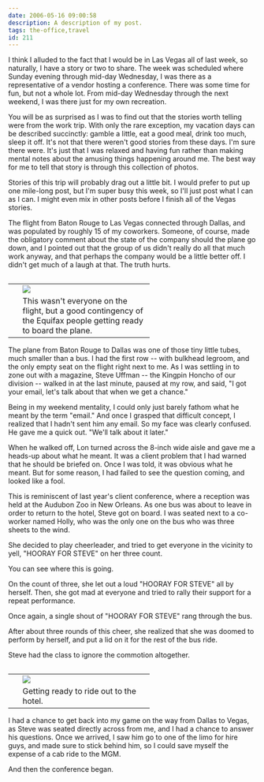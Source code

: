 ```yaml
---
date: 2006-05-16 09:00:58
description: A description of my post.
tags: the-office,travel
id: 211
---
```

I think I alluded to the fact that I would be in Las Vegas all of last week, so naturally, I have a story or two to share.  The week was scheduled where Sunday evening through mid-day Wednesday, I was there as a representative of a vendor hosting a conference.  There was some time for fun, but not a whole lot.  From mid-day Wednesday through the next weekend, I was there just for my own recreation.

You will be as surprised as I was to find out that the stories worth telling were from the work trip.  With only the rare exception, my vacation days can be described succinctly:  gamble a little, eat a good meal, drink too much, sleep it off.  It's not that there weren't good stories from these days.  I'm sure there were.  It's just that I was relaxed and having fun rather than making mental notes about the amusing things happening around me.  The best way for me to tell that story is through <a onclick="window.open('/pg3.php?spgmGal=48%20-%20Las%20Vegas%20-%20May%202006','48LasVegasMay2006','width=625, height=768, toolbar=no, location = no, directories=no, menubar=no, resizable=yes, scrollbars=no');" >this collection of photos</a>.
<!--more-->
Stories of this trip will probably drag out a little bit.  I would prefer to put up one mile-long post, but I'm super busy this week, so I'll just post what I can as I can.  I might even mix in other posts before I finish all of the Vegas stories.  

The flight from Baton Rouge to Las Vegas connected through Dallas, and was populated by roughly 15 of my coworkers.  Someone, of course, made the obligatory comment about the state of the company should the plane go down, and I pointed out that the group of us didn't really do all that much work anyway, and that perhaps the company would be a little better off.  I didn't get much of a laugh at that.  The truth hurts.

<table cellpadding="2" align="right"><tr><td width="5" rowspan="2"><spacer type="block" width="5" height="1"></spacer></td><td width="250" ><img src="/img/atairport.jpg"/></td></tr><tr><td class="caption" width="250">This wasn't everyone on the flight, but a good contingency of the Equifax people getting ready to board the plane.</td></tr></table>

The plane from Baton Rouge to Dallas was one of those tiny little tubes, much smaller than a bus.  I had the first row -- with bulkhead legroom, and the only empty seat on the flight right next to me.  As I was settling in to zone out with a magazine, Steve Uffman -- the Kingpin Honcho of our division -- walked in at the last minute, paused at my row, and said, "I got your email, let's talk about that when we get a chance."

Being in my weekend mentality, I could only just barely fathom what he meant by the term "email."  And once I grasped that difficult concept, I realized that I hadn't sent him any email.  So my face was clearly confused.  He gave me a quick out.  "We'll talk about it later."

When he walked off, Lon turned across the 8-inch wide aisle and gave me a heads-up about what he meant.  It was a client problem that I had warned that he should be briefed on.  Once I was told, it was obvious what he meant.  But for some reason, I had failed to see the question coming, and looked like a fool.

This is reminiscent of last year's client conference, where a reception was held at the Audubon Zoo in New Orleans.  As one bus was about to leave in order to return to the hotel, Steve got on board.  I was seated next to a co-worker named Holly, who was the only one on the bus who was three sheets to the wind.

She decided to play cheerleader, and tried to get everyone in the vicinity to yell, "HOORAY FOR STEVE" on her three count.

You can see where this is going.

On the count of three, she let out a loud "HOORAY FOR STEVE" all by herself.  Then, she got mad at everyone and tried to rally their support for a repeat performance.

Once again, a single shout of "HOORAY FOR STEVE" rang through the bus.

After about three rounds of this cheer, she realized that she was doomed to perform by herself, and put a lid on it for the rest of the bus ride.

Steve had the class to ignore the commotion altogether.

<table cellpadding="2" align="right"><tr><td width="5" rowspan="2"><spacer type="block" width="5" height="1"></spacer></td><td width="250" ><img src="/img/limo.jpg"/></td></tr><tr><td class="caption" width="250">Getting ready to ride out to the hotel.</td></tr></table>

I had a chance to get back into my game on the way from Dallas to Vegas, as Steve was seated directly across from me, and I had a chance to answer his questions.  Once we arrived, I saw him go to one of the limo for hire guys, and made sure to stick behind him, so I could save myself the expense of a cab ride to the MGM.

And then the conference began.
